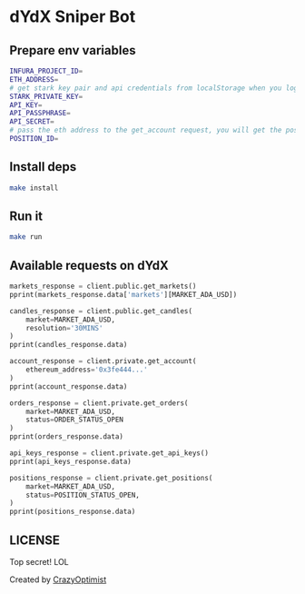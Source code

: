 # dYdX Sniper Bot

## Prepare env variables

```bash
INFURA_PROJECT_ID=
ETH_ADDRESS=
# get stark key pair and api credentials from localStorage when you login the to dashboard
STARK_PRIVATE_KEY=
API_KEY=
API_PASSPHRASE=
API_SECRET=
# pass the eth address to the get_account request, you will get the positionId back
POSITION_ID=
```

## Install deps
```bash
make install
```

## Run it
```bash
make run
```

## Available requests on dYdX
```python
markets_response = client.public.get_markets()
pprint(markets_response.data['markets'][MARKET_ADA_USD])

candles_response = client.public.get_candles(
    market=MARKET_ADA_USD,
    resolution='30MINS'
)
pprint(candles_response.data)

account_response = client.private.get_account(
    ethereum_address='0x3fe444...'
)
pprint(account_response.data)

orders_response = client.private.get_orders(
    market=MARKET_ADA_USD,
    status=ORDER_STATUS_OPEN
)
pprint(orders_response.data)

api_keys_response = client.private.get_api_keys()
pprint(api_keys_response.data)

positions_response = client.private.get_positions(
    market=MARKET_ADA_USD,
    status=POSITION_STATUS_OPEN,
)
pprint(positions_response.data)
```

## LICENSE
Top secret! LOL

Created by [CrazyOptimist](https://github.com/crazyopimist)
